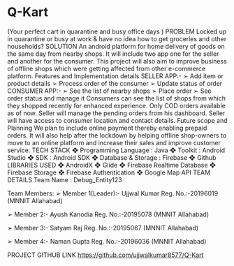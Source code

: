 # Q-Kart
(Your perfect cart in quarantine and busy office days ) 
PROBLEM 
        Locked up in quarantine or busy at work & have no idea how to get groceries and other households? 
SOLUTION 
An android platform for home delivery of goods on the same day from nearby shops. It will include two app one for the seller and another for the consumer. This project will also aim to improve business of offline shops which were getting affected from other e-commerce platform. 
Features and Implementation details 
SELLER APP:- 
➢ Add item or product details ➢ Process order of the consumer ➢ Update status of order 
CONSUMER APP:- 
➢ See the list of nearby shops ➢ Place order ➢ See order status and manage it 
Consumers can see the list of shops from which they shopped recently for enhanced experience. 
Only COD orders available as of now. 
Seller will manage the pending orders from his dashboard. 
Seller will have access to consumer location and contact details. 
Future scope and Planning 
We plan to include online payment thereby enabling prepaid orders. 
It will also help after the lockdown by helping offline shop-owners to move to an online platform and increase their sales and improve customer service. 
TECH STACK 
❖ Programming Language : Java ❖ Toolkit : Android Studio ❖ SDK : Android SDK ❖ Database & Storage : Firebase ❖ Github 
LIBRARIES USED 
❖ AndroidX ❖ Glide ❖ Firebase Realtime Database ❖ Firebase Storage ❖ Firebase Authentication ❖ Google Map API 
TEAM DETAILS 
Team Name :
 Debug_Entity123
 
Team Members: 
➢ Member 1(Leader):- Ujjwal Kumar Reg. No.:-20196019 (MNNIT Allahabad)
 
➢ Member 2:- Ayush Kanodia Reg. No.:-20195078 (MNNIT Allahabad)
 
➢ Member 3:- Satyam Raj Reg. No.:-20195067 (MNNIT Allahabad)
 
➢ Member 4:- Naman Gupta Reg. No.:-20196036 (MNNIT Allahabad)


PROJECT GITHUB LINK 
https://github.com/ujjwalkumar8577/Q-Kart 
